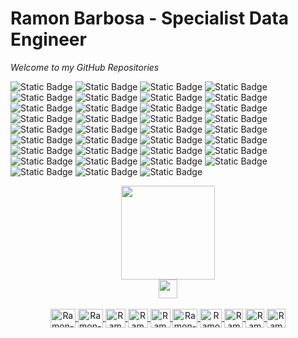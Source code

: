 Ramon Barbosa - Specialist Data Engineer
==================

*Welcome to my GitHub Repositories*


![Static Badge](https://img.shields.io/badge/dev-python-blue?logo=python&logoColor=yellow) ![Static Badge](https://img.shields.io/badge/python-pytest-blue?logo=pytest&logoColor=yellow)
 ![Static Badge](https://img.shields.io/badge/git-orange?logo=git&logoColor=white)
 ![Static Badge](https://img.shields.io/badge/database-sql-blue?logo=postgresql&logoColor=white) ![Static Badge](https://img.shields.io/badge/macOS-white?logo=macos&logoColor=black)
![Static Badge](https://img.shields.io/badge/windows-white?logo=windows11&logoColor=black)
 ![Static Badge](https://img.shields.io/badge/linux-bash-white?logo=linux&logoColor=white) ![Static Badge](https://img.shields.io/badge/docker-blue?logo=docker&logoColor=white) ![Static Badge](https://img.shields.io/badge/mongodb-green?logo=mongodb&logoColor=white) ![Static Badge](https://img.shields.io/badge/apache-hadoop-white?logo=apache%20Hadoop&logoColor=yellow) ![Static Badge](https://img.shields.io/badge/databricks-red?logo=databricks&logoColor=white) ![Static Badge](https://img.shields.io/badge/powerbi-yellow?logo=powerbi&logoColor=black) ![Static Badge](https://img.shields.io/badge/vim-green?logo=vim&logoColor=black) ![Static Badge](https://img.shields.io/badge/node.js-green?logo=nodedotjs&logoColor=black) ![Static Badge](https://img.shields.io/badge/Apache-spark-white?logo=Apache%20Spark&logoColor=orange) ![Static Badge](https://img.shields.io/badge/Apache-Airflow-red?logo=Apache%20Airflow&logoColor=white) 
 ![Static Badge](https://img.shields.io/badge/aws-lambda-orange?logo=awslambda&logoColor=orange) ![Static Badge](https://img.shields.io/badge/aws-ec2-orange?logo=amazonec2&logoColor=orange) ![Static Badge](https://img.shields.io/badge/aws-s3-orange?logo=amazons3&logoColor=orange) ![Static Badge](https://img.shields.io/badge/aws-rds-orange?logo=amazonrds&logoColor=orange)
![Static Badge](https://img.shields.io/badge/google-bigquery-blue?logo=amazonrds&logoColor=yellow) ![Static Badge](https://img.shields.io/badge/google-storage-blue?logo=googlecloud&logoColor=yellow) ![Static Badge](https://img.shields.io/badge/google-cloud_run-blue?logo=googlecloud&logoColor=yellow) 
![Static Badge](https://img.shields.io/badge/google-composer-blue?logo=google%20cloud%20composer&logoColor=yellow)
![Static Badge](https://img.shields.io/badge/google-compute_engine-blue?logo=amazon%20ec2&logoColor=yellow)
![Static Badge](https://img.shields.io/badge/google-kubernetes_engine-blue?logo=docker&logoColor=yellow)
![Static Badge](https://img.shields.io/badge/google-functions-blue?logo=azure%20functions&logoColor=yellow)
![Static Badge](https://img.shields.io/badge/google-data_proc-blue?logo=google%20cloud&logoColor=yellow)
![Static Badge](https://img.shields.io/badge/google-vpc-blue?logo=google%20cloud&logoColor=yellow)
![Static Badge](https://img.shields.io/badge/google-logging-blue?logo=google%20cloud&logoColor=yellow)
![Static Badge](https://img.shields.io/badge/google-sql-blue?logo=google%20cloud&logoColor=yellow)
![Static Badge](https://img.shields.io/badge/google-app_engine-blue?logo=google%20cloud&logoColor=yellow)
![Static Badge](https://img.shields.io/badge/google-spanner-blue?logo=google%20cloud&logoColor=yellow)
![Static Badge](https://img.shields.io/badge/google-looker-blue?logo=looker&logoColor=yellow)
![Static Badge](https://img.shields.io/badge/google-pub--sub-blue?logo=google%20cloud&logoColor=yellow)
















<div align="center">
  <a href="https://github.com/ramondata">
  <img height="150" src="https://github-readme-stats.vercel.app/api/top-langs/?username=ramondata&layout=compact&langs_count=7&theme=dark"/>
</div>
<div align="center">
  <a href="https://www.codewars.com/users/ramondata/badges/large">
  <img height="30" src="https://www.codewars.com/users/ramondata/badges/large"/>
<div/>
<div style="display: inline_block"><br>
  <img align="center" alt="Ramon-Python" height="30" width="40" src="https://cdn.jsdelivr.net/gh/devicons/devicon/icons/python/python-original.svg">
  <img align="center" alt="Ramon-postgresql" height="30" width="40" src="https://cdn.jsdelivr.net/gh/devicons/devicon/icons/postgresql/postgresql-original.svg">
  <img align="center" alt="Ramon-airflow" height="30" width="32" src="https://encrypted-tbn0.gstatic.com/images?q=tbn:ANd9GcSjH3-mMmTncnVVpVzYnVgl-__-SWB6UxNu72A0cnhUfBtfuhXtHLlp93IZWN7uQ2Golgw&usqp=CAU">
  <img align="center" alt="Ramon-azure" height="30" width="32" src="https://upload.wikimedia.org/wikipedia/commons/thumb/f/fa/Microsoft_Azure.svg/1200px-Microsoft_Azure.svg.png">
  <img align="center" alt="Ramon-aws" height="30" width="32" src="https://pbs.twimg.com/profile_images/1377341693964382209/XLGAtguT_400x400.jpg">
  <img align="center" alt="Ramon-linux" height="30" width="40" src="https://cdn.jsdelivr.net/gh/devicons/devicon/icons/linux/linux-original.svg"> 
  <img align="center" alt="Ramon-Hadoop" height="30" width="35" src="https://cdn.icon-icons.com/icons2/2699/PNG/512/apache_hadoop_logo_icon_169586.png">
  <img align="center" alt="Ramon-Spark" height="30" width="30" src="https://cdn.icon-icons.com/icons2/2699/PNG/512/apache_spark_logo_icon_170560.png">
  <img align="center" alt="Ramon-Docker" height="30" width="30" src="https://ms-azuretools.gallerycdn.vsassets.io/extensions/ms-azuretools/vscode-docker/1.24.0/1677187109445/Microsoft.VisualStudio.Services.Icons.Default">
  <img align="center" alt="Ramon-Mongodb" height="30" width="30" src="https://avatars.githubusercontent.com/u/45120?v=4">
</div>
 </a> 
 
